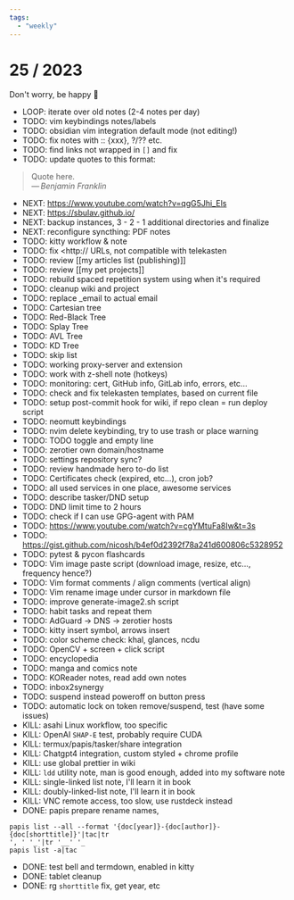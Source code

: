```yaml
---
tags:
  - "weekly"
---
```


# 25 / 2023

Don't worry, be happy 🍭

- LOOP: iterate over old notes (2-4 notes per day)
- TODO: vim keybindings notes/labels
- TODO: obsidian vim integration default mode (not editing!)
- TODO: fix notes with :: {xxx}, ?/?? etc.
- TODO: find links not wrapped in `[]` and fix
- TODO: update quotes to this format:
> Quote here.\
> —&thinsp;<cite>Benjamin Franklin</cite>

- NEXT: https://www.youtube.com/watch?v=qgG5Jhi_Els
- NEXT: https://sbulav.github.io/
- NEXT: backup instances, 3 - 2 - 1 additional directories and finalize
- NEXT: reconfigure syncthing: PDF notes
- TODO: kitty workflow & note
- TODO: fix <http:// URLs, not compatible with telekasten
- TODO: review [[my articles list (publishing)]]
- TODO: review [[my pet projects]]
- TODO: rebuild spaced repetition system using <!-- prettier-ignore-start -->
when it's required
- TODO: cleanup wiki and project
- TODO: replace \_email to actual email
- TODO: Cartesian tree
- TODO: Red-Black Tree
- TODO: Splay Tree
- TODO: AVL Tree
- TODO: KD Tree
- TODO: skip list
- TODO: working proxy-server and extension
- TODO: work with z-shell note (hotkeys)
- TODO: monitoring: cert, GitHub info, GitLab info, errors, etc...
- TODO: check and fix telekasten templates, based on current file
- TODO: setup post-commit hook for wiki, if repo clean = run deploy script
- TODO: neomutt keybindings
- TODO: nvim delete keybinding, try to use trash or place warning
- TODO: TODO toggle and empty line
- TODO: zerotier own domain/hostname
- TODO: settings repository sync?
- TODO: review handmade hero to-do list
- TODO: Certificates check (expired, etc...), cron job?
- TODO: all used services in one place, awesome services
- TODO: describe tasker/DND setup
- TODO: DND limit time to 2 hours
- TODO: check if I can use GPG-agent with PAM
- TODO: https://www.youtube.com/watch?v=cgYMtuFa8Iw&t=3s
- TODO: https://gist.github.com/nicosh/b4ef0d2392f78a241d600806c5328952
- TODO: pytest & pycon flashcards
- TODO: Vim image paste script (download image, resize, etc..., frequency
  hence?)
- TODO: Vim format comments / align comments (vertical align)
- TODO: Vim rename image under cursor in markdown file
- TODO: improve generate-image2.sh script
- TODO: habit tasks and repeat them
- TODO: AdGuard → DNS → zerotier hosts
- TODO: kitty insert symbol, arrows insert
- TODO: color scheme check: khal, glances, ncdu
- TODO: OpenCV + screen + click script
- TODO: encyclopedia
- TODO: manga and comics note
- TODO: KOReader notes, read add own notes
- TODO: inbox2synergy
- TODO: suspend instead poweroff on button press
- TODO: automatic lock on token remove/suspend, test (have some issues)
- KILL: asahi Linux workflow, too specific
- KILL: OpenAI `SHAP-E` test, probably require CUDA
- KILL: termux/papis/tasker/share integration
- KILL: Chatgpt4 integration, custom styled + chrome profile
- KILL: use global prettier in wiki
- KILL: `ldd` utility note, man is good enough, added into my software note
- KILL: single-linked list note, I'll learn it in book
- KILL: doubly-linked-list note, I'll learn it in book
- KILL: VNC remote access, too slow, use rustdeck instead
- DONE: papis prepare rename names,
```
papis list --all --format '{doc[year]}-{doc[author]}-{doc[shorttitle]}'|tac|tr
', ' '_'|tr '__' '_
papis list -a|tac
```
- DONE: test bell and termdown, enabled in kitty
- DONE: tablet cleanup
- DONE: rg `shorttitle` fix, get year, etc
